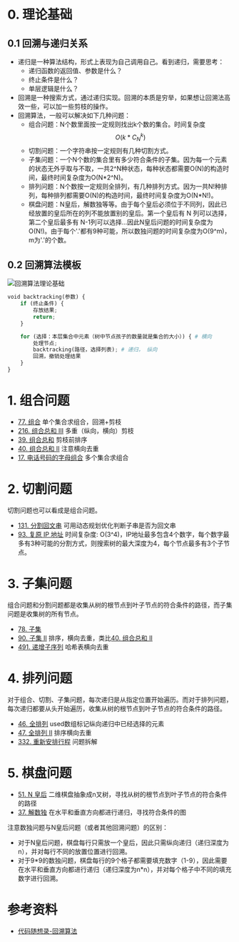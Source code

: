 # 0. 理论基础
## 0.1 回溯与递归关系
- 递归是一种算法结构，形式上表现为自己调用自己。看到递归，需要思考：
  - 递归函数的返回值、参数是什么？
  - 终止条件是什么？
  - 单层逻辑是什么？
- 回溯是一种搜索方式，通过递归实现。回溯的本质是穷举，如果想让回溯法高效一些，可以加一些剪枝的操作。
- 回溯算法，一般可以解决如下几种问题：
  - 组合问题：N个数里面按一定规则找出k个数的集合。时间复杂度$$O(k*C_{N}^{k})$$
  - 切割问题：一个字符串按一定规则有几种切割方式。
  - 子集问题：一个N个数的集合里有多少符合条件的子集。因为每一个元素的状态无外乎取与不取，一共2^N种状态，每种状态都需要O(N)的构造时间，最终时间复杂度为O(N*2^N)。
  - 排列问题：N个数按一定规则全排列，有几种排列方式。因为一共N!种排列，每种排列都需要O(N)的构造时间，最终时间复杂度为O(N*N!)。
  - 棋盘问题：N皇后，解数独等等。由于每个皇后必须位于不同列，因此已经放置的皇后所在的列不能放置别的皇后。第一个皇后有 N 列可以选择，第二个皇后最多有 N-1列可以选择...因此N皇后问题的时间复杂度为O(N!)。由于每个'.'都有9种可能，所以数独问题的时间复杂度为O(9^m)，m为'.'的个数。

## 0.2 回溯算法模板

![回溯算法理论基础](https://code-thinking-1253855093.file.myqcloud.com/pics/20210130173631174.png)

```python
void backtracking(参数) {
    if (终止条件) {
        存放结果;
        return;
    }

    for (选择：本层集合中元素（树中节点孩子的数量就是集合的大小）) { # 横向
        处理节点;
        backtracking(路径，选择列表); # 递归， 纵向
        回溯，撤销处理结果
    }
}
```

# 1. 组合问题
- [77. 组合](https://leetcode.cn/problems/combinations/submissions/) 单个集合求组合，回溯+剪枝
- [216. 组合总和 III](https://leetcode.cn/problems/combination-sum-iii/submissions/) 多重（纵向，横向）剪枝
- [39. 组合总和](https://leetcode.cn/problems/combination-sum/submissions/) 剪枝前排序
- [40. 组合总和 II](https://leetcode.cn/problems/combination-sum-ii/submissions/) 注意横向去重
- [17. 电话号码的字母组合](https://leetcode.cn/problems/letter-combinations-of-a-phone-number/submissions/) 多个集合求组合

# 2. 切割问题
切割问题也可以看成是组合问题。

- [131. 分割回文串](https://leetcode.cn/problems/palindrome-partitioning/submissions/) 可用动态规划优化判断子串是否为回文串
- [93. 复原 IP 地址](https://leetcode.cn/problems/restore-ip-addresses/submissions/) 时间复杂度: O(3^4)，IP地址最多包含4个数字，每个数字最多有3种可能的分割方式，则搜索树的最大深度为4，每个节点最多有3个子节点。

# 3. 子集问题
组合问题和分割问题都是收集从树的根节点到叶子节点的符合条件的路径，而子集问题是收集树的所有节点。

- [78. 子集](https://leetcode.cn/problems/subsets/submissions/)
- [90. 子集 II](https://leetcode.cn/problems/subsets-ii/submissions/) 排序，横向去重，类比[40. 组合总和 II](https://leetcode.cn/problems/combination-sum-ii/submissions/)
- [491. 递增子序列](https://leetcode.cn/problems/non-decreasing-subsequences/submissions/) 哈希表横向去重

# 4. 排列问题
对于组合、切割、子集问题，每次递归是从指定位置开始遍历。而对于排列问题，每次递归都要从头开始遍历，收集从树的根节点到叶子节点的符合条件的路径。

- [46. 全排列](https://leetcode.cn/problems/permutations/submissions/) used数组标记纵向递归中已经选择的元素
- [47. 全排列 II](https://leetcode.cn/problems/permutations-ii/submissions/) 排序横向去重
- [332. 重新安排行程](https://leetcode.cn/problems/reconstruct-itinerary/) 问题拆解


# 5. 棋盘问题
- [51. N 皇后](https://leetcode.cn/problems/n-queens/submissions/) 二维棋盘抽象成n叉树，寻找从树的根节点到叶子节点的符合条件的路径
- [37. 解数独](https://leetcode.cn/problems/sudoku-solver/) 在水平和垂直方向都进行递归，寻找符合条件的图

注意数独问题与N皇后问题（或者其他回溯问题）的区别：
- 对于N皇后问题，棋盘每行只需放一个皇后，因此只需纵向递归（递归深度为n），并对每行不同的放置位置进行回溯。
- 对于9\*9的数独问题，棋盘每行的9个格子都需要填充数字（1-9），因此需要在水平和垂直方向都进行递归（递归深度为n\*n），并对每个格子中不同的填充数字进行回溯。

# 参考资料
- [代码随想录-回溯算法](https://github.com/NAMZseng/leetcode-master/blob/master/problems/%E5%9B%9E%E6%BA%AF%E7%AE%97%E6%B3%95%E7%90%86%E8%AE%BA%E5%9F%BA%E7%A1%80.md)
